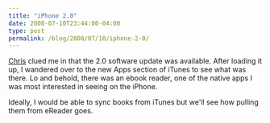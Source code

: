 ```yaml
---
title: "iPhone 2.0"
date: 2008-07-10T23:44:00-04:00
type: post
permalink: /blog/2008/07/10/iphone-2-0/
---
```

[Chris](https://www.chrisbrooks.org/) clued me in that the 2.0 software update was available. After loading it up, I wandered over to the new Apps section of iTunes to see what was there. Lo and behold, there was an ebook reader, one of the native apps I was most interested in seeing on the iPhone.

Ideally, I would be able to sync books from iTunes but we'll see how pulling them from eReader goes.
